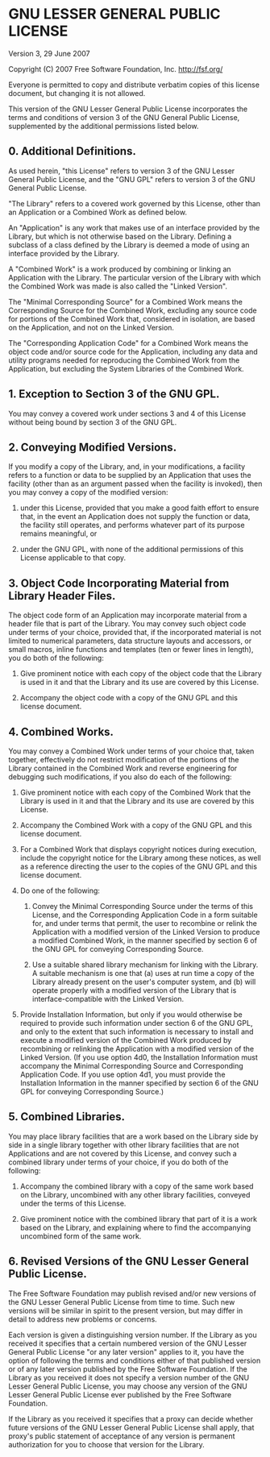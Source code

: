 GNU LESSER GENERAL PUBLIC LICENSE
=================================

Version 3, 29 June 2007

Copyright (C) 2007 Free Software Foundation, Inc. <http://fsf.org/>

Everyone is permitted to copy and distribute verbatim copies of this license
document, but changing it is not allowed.

This version of the GNU Lesser General Public License incorporates the terms
and conditions of version 3 of the GNU General Public License, supplemented
by the additional permissions listed below.


## 0. Additional Definitions.

As used herein, "this License" refers to version 3 of the GNU Lesser General
Public License, and the "GNU GPL" refers to version 3 of the GNU General
Public License.

"The Library" refers to a covered work governed by this License, other than
an Application or a Combined Work as defined below.

An "Application" is any work that makes use of an interface provided by the
Library, but which is not otherwise based on the Library.  Defining a
subclass of a class defined by the Library is deemed a mode of using an
interface provided by the Library.

A "Combined Work" is a work produced by combining or linking an Application
with the Library.  The particular version of the Library with which the
Combined Work was made is also called the "Linked Version".

The "Minimal Corresponding Source" for a Combined Work means the
Corresponding Source for the Combined Work, excluding any source code for
portions of the Combined Work that, considered in isolation, are based on
the Application, and not on the Linked Version.

The "Corresponding Application Code" for a Combined Work means the object
code and/or source code for the Application, including any data and utility
programs needed for reproducing the Combined Work from the Application, but
excluding the System Libraries of the Combined Work.


## 1. Exception to Section 3 of the GNU GPL.

You may convey a covered work under sections 3 and 4 of this License without
being bound by section 3 of the GNU GPL.


## 2. Conveying Modified Versions.

If you modify a copy of the Library, and, in your modifications, a facility
refers to a function or data to be supplied by an Application that uses the
facility (other than as an argument passed when the facility is invoked),
then you may convey a copy of the modified version:

1. under this License, provided that you make a good faith effort to
   ensure that, in the event an Application does not supply the function
   or data, the facility still operates, and performs whatever part of its
   purpose remains meaningful, or

1. under the GNU GPL, with none of the additional permissions of this
   License applicable to that copy.


## 3. Object Code Incorporating Material from Library Header Files.

The object code form of an Application may incorporate material from a
header file that is part of the Library.  You may convey such object code
under terms of your choice, provided that, if the incorporated material is
not limited to numerical parameters, data structure layouts and accessors,
or small macros, inline functions and templates (ten or fewer lines in
length), you do both of the following:

1. Give prominent notice with each copy of the object code that the
   Library is used in it and that the Library and its use are covered by
   this License.

1. Accompany the object code with a copy of the GNU GPL and this license
   document.


## 4. Combined Works.

You may convey a Combined Work under terms of your choice that, taken
together, effectively do not restrict modification of the portions of the
Library contained in the Combined Work and reverse engineering for debugging
such modifications, if you also do each of the following:

1. Give prominent notice with each copy of the Combined Work that the
   Library is used in it and that the Library and its use are covered by
   this License.

1. Accompany the Combined Work with a copy of the GNU GPL and this license
   document.

1. For a Combined Work that displays copyright notices during execution,
   include the copyright notice for the Library among these notices, as
   well as a reference directing the user to the copies of the GNU GPL and
   this license document.

1. Do one of the following:

    1. Convey the Minimal Corresponding Source under the terms of this
       License, and the Corresponding Application Code in a form suitable
       for, and under terms that permit, the user to recombine or relink
       the Application with a modified version of the Linked Version to
       produce a modified Combined Work, in the manner specified by
       section 6 of the GNU GPL for conveying Corresponding Source.

    1. Use a suitable shared library mechanism for linking with the
       Library.  A suitable mechanism is one that (a) uses at run time a
       copy of the Library already present on the user's computer system,
       and (b) will operate properly with a modified version of the
       Library that is interface-compatible with the Linked Version.

1. Provide Installation Information, but only if you would otherwise be
   required to provide such information under section 6 of the GNU GPL,
   and only to the extent that such information is necessary to install
   and execute a modified version of the Combined Work produced by
   recombining or relinking the Application with a modified version of the
   Linked Version.  (If you use option 4d0, the Installation Information
   must accompany the Minimal Corresponding Source and Corresponding
   Application Code.  If you use option 4d1, you must provide the
   Installation Information in the manner specified by section 6 of the
   GNU GPL for conveying Corresponding Source.)


## 5. Combined Libraries.

You may place library facilities that are a work based on the Library side
by side in a single library together with other library facilities that are
not Applications and are not covered by this License, and convey such a
combined library under terms of your choice, if you do both of the
following:

1. Accompany the combined library with a copy of the same work based on
   the Library, uncombined with any other library facilities, conveyed
   under the terms of this License.

1. Give prominent notice with the combined library that part of it is a
   work based on the Library, and explaining where to find the
   accompanying uncombined form of the same work.


## 6. Revised Versions of the GNU Lesser General Public License.

The Free Software Foundation may publish revised and/or new versions of the
GNU Lesser General Public License from time to time.  Such new versions will
be similar in spirit to the present version, but may differ in detail to
address new problems or concerns.

Each version is given a distinguishing version number. If the Library as you
received it specifies that a certain numbered version of the GNU Lesser
General Public License "or any later version" applies to it, you have the
option of following the terms and conditions either of that published
version or of any later version published by the Free Software Foundation. 
If the Library as you received it does not specify a version number of the
GNU Lesser General Public License, you may choose any version of the GNU
Lesser General Public License ever published by the Free Software
Foundation.

If the Library as you received it specifies that a proxy can decide whether
future versions of the GNU Lesser General Public License shall apply, that
proxy's public statement of acceptance of any version is permanent
authorization for you to choose that version for the Library.
